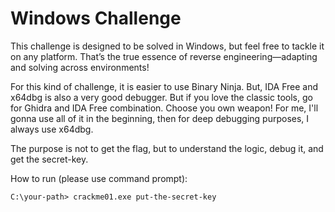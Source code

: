 # Windows Challenge

This challenge is designed to be solved in Windows, but feel free to tackle it on any platform. That’s the true essence of reverse engineering—adapting and solving across environments!

For this kind of challenge, it is easier to use Binary Ninja. But, IDA Free and x64dbg is also a very good debugger. But if you love the classic tools, go for Ghidra and IDA Free combination. 
Choose you own weapon! For me, I'll gonna use all of it in the beginning, then for deep debugging purposes, I always use x64dbg.

The purpose is not to get the flag, but to understand the logic, debug it, and get the secret-key.

How to run (please use command prompt):
```
C:\your-path> crackme01.exe put-the-secret-key
```
